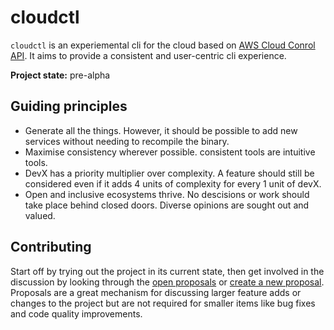 # cloudctl

`cloudctl` is an experiemental  cli for the cloud based on [AWS Cloud Conrol API](https://aws.amazon.com/blogs/aws/announcing-aws-cloud-control-api/). It aims to provide a consistent and user-centric cli experience.

**Project state:** pre-alpha 

## Guiding principles

* Generate all the things. However, it should be possible to add new services without needing to recompile the binary. 
* Maximise consistency wherever possible. consistent tools are intuitive tools.
* DevX has a priority multiplier over complexity. A feature should still be considered even if it adds 4 units of complexity for every 1 unit of devX.
* Open and inclusive ecosystems thrive. No descisions or work should take place behind closed doors. Diverse opinions 
are sought out and valued.

## Contributing

Start off by trying out the project in its current state, then get involved in the discussion by looking through the [open proposals](https://github.com/jaymccon/cloudctl/labels/proposal) or [create a new proposal](https://github.com/jaymccon/cloudctl/issues/new). Proposals are a great mechanism for discussing larger feature adds or changes to the project but are not required for smaller items like bug fixes and code quality improvements.
